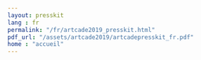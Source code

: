 ```yaml
---
layout: presskit
lang : fr
permalink: "/fr/artcade2019_presskit.html"
pdf_url: "/assets/artcade2019/artcadepresskit_fr.pdf"
home : "accueil"
---
```

